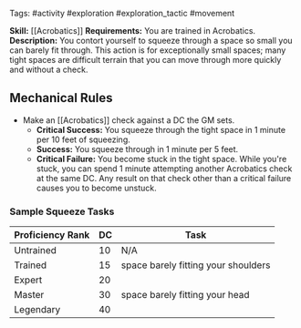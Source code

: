 Tags: #activity #exploration #exploration_tactic #movement 

**Skill:** [[Acrobatics]]
**Requirements:**  You are trained in Acrobatics.
**Description:** You contort yourself to squeeze through a space so small you can barely fit through. This action is for exceptionally small spaces; many tight spaces are difficult terrain that you can move through more quickly and without a check. 


## Mechanical Rules

- Make an [[Acrobatics]] check against a DC the GM sets.
	- **Critical Success:** You squeeze through the tight space in 1 minute per 10 feet of squeezing. 
	- **Success:** You squeeze through in 1 minute per 5 feet.  
	- **Critical Failure:** You become stuck in the tight space. While you're stuck, you can spend 1 minute attempting another Acrobatics check at the same DC. Any result on that check other than a critical failure causes you to become unstuck.

### Sample Squeeze Tasks

| **Proficiency Rank** | **DC** | Task                                |
| -------------------- | ------ | ----------------------------------- |
| Untrained            | 10     | N/A                                 |
| Trained              | 15     | space barely fitting your shoulders |
| Expert               | 20     |                                     |
| Master               | 30     | space barely fitting your head      |
| Legendary            | 40     |                                     |

